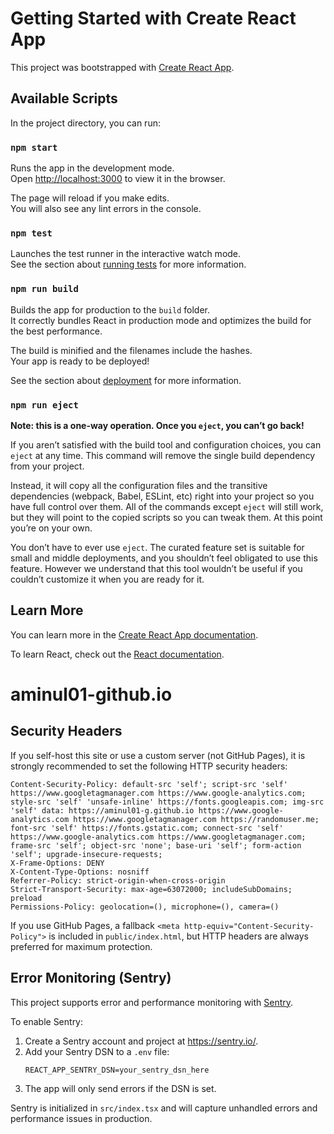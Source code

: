 # Getting Started with Create React App

This project was bootstrapped with [Create React App](https://github.com/facebook/create-react-app).

## Available Scripts

In the project directory, you can run:

### `npm start`

Runs the app in the development mode.\
Open [http://localhost:3000](http://localhost:3000) to view it in the browser.

The page will reload if you make edits.\
You will also see any lint errors in the console.

### `npm test`

Launches the test runner in the interactive watch mode.\
See the section about [running tests](https://facebook.github.io/create-react-app/docs/running-tests) for more information.

### `npm run build`

Builds the app for production to the `build` folder.\
It correctly bundles React in production mode and optimizes the build for the best performance.

The build is minified and the filenames include the hashes.\
Your app is ready to be deployed!

See the section about [deployment](https://facebook.github.io/create-react-app/docs/deployment) for more information.

### `npm run eject`

**Note: this is a one-way operation. Once you `eject`, you can’t go back!**

If you aren’t satisfied with the build tool and configuration choices, you can `eject` at any time. This command will remove the single build dependency from your project.

Instead, it will copy all the configuration files and the transitive dependencies (webpack, Babel, ESLint, etc) right into your project so you have full control over them. All of the commands except `eject` will still work, but they will point to the copied scripts so you can tweak them. At this point you’re on your own.

You don’t have to ever use `eject`. The curated feature set is suitable for small and middle deployments, and you shouldn’t feel obligated to use this feature. However we understand that this tool wouldn’t be useful if you couldn’t customize it when you are ready for it.

## Learn More

You can learn more in the [Create React App documentation](https://facebook.github.io/create-react-app/docs/getting-started).

To learn React, check out the [React documentation](https://reactjs.org/).

# aminul01-github.io

## Security Headers

If you self-host this site or use a custom server (not GitHub Pages), it is strongly recommended to set the following HTTP security headers:

```
Content-Security-Policy: default-src 'self'; script-src 'self' https://www.googletagmanager.com https://www.google-analytics.com; style-src 'self' 'unsafe-inline' https://fonts.googleapis.com; img-src 'self' data: https://aminul01-g.github.io https://www.google-analytics.com https://www.googletagmanager.com https://randomuser.me; font-src 'self' https://fonts.gstatic.com; connect-src 'self' https://www.google-analytics.com https://www.googletagmanager.com; frame-src 'self'; object-src 'none'; base-uri 'self'; form-action 'self'; upgrade-insecure-requests;
X-Frame-Options: DENY
X-Content-Type-Options: nosniff
Referrer-Policy: strict-origin-when-cross-origin
Strict-Transport-Security: max-age=63072000; includeSubDomains; preload
Permissions-Policy: geolocation=(), microphone=(), camera=()
```

If you use GitHub Pages, a fallback `<meta http-equiv="Content-Security-Policy">` is included in `public/index.html`, but HTTP headers are always preferred for maximum protection.

## Error Monitoring (Sentry)

This project supports error and performance monitoring with [Sentry](https://sentry.io/).

To enable Sentry:
1. Create a Sentry account and project at https://sentry.io/.
2. Add your Sentry DSN to a `.env` file:
   ```
   REACT_APP_SENTRY_DSN=your_sentry_dsn_here
   ```
3. The app will only send errors if the DSN is set.

Sentry is initialized in `src/index.tsx` and will capture unhandled errors and performance issues in production.
